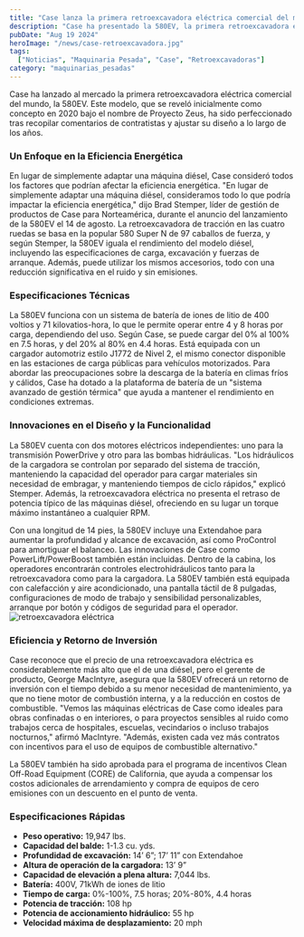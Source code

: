 ```yaml
---
title: "Case lanza la primera retroexcavadora eléctrica comercial del mundo"
description: "Case ha presentado la 580EV, la primera retroexcavadora eléctrica del mercado, diseñada para igualar el rendimiento de sus modelos diésel con menos ruido y cero emisiones."
pubDate: "Aug 19 2024"
heroImage: "/news/case-retroexcavadora.jpg"
tags:
  ["Noticias", "Maquinaria Pesada", "Case", "Retroexcavadoras"]
category: "maquinarias_pesadas"
---
```


Case ha lanzado al mercado la primera retroexcavadora eléctrica comercial del mundo, la 580EV. Este modelo, que se reveló inicialmente como concepto en 2020 bajo el nombre de Proyecto Zeus, ha sido perfeccionado tras recopilar comentarios de contratistas y ajustar su diseño a lo largo de los años.

### Un Enfoque en la Eficiencia Energética

En lugar de simplemente adaptar una máquina diésel, Case consideró todos los factores que podrían afectar la eficiencia energética. "En lugar de simplemente adaptar una máquina diésel, consideramos todo lo que podría impactar la eficiencia energética," dijo Brad Stemper, líder de gestión de productos de Case para Norteamérica, durante el anuncio del lanzamiento de la 580EV el 14 de agosto. La retroexcavadora de tracción en las cuatro ruedas se basa en la popular 580 Super N de 97 caballos de fuerza, y según Stemper, la 580EV iguala el rendimiento del modelo diésel, incluyendo las especificaciones de carga, excavación y fuerzas de arranque. Además, puede utilizar los mismos accesorios, todo con una reducción significativa en el ruido y sin emisiones.

### Especificaciones Técnicas

La 580EV funciona con un sistema de batería de iones de litio de 400 voltios y 71 kilovatios-hora, lo que le permite operar entre 4 y 8 horas por carga, dependiendo del uso. Según Case, se puede cargar del 0% al 100% en 7.5 horas, y del 20% al 80% en 4.4 horas. Está equipada con un cargador automotriz estilo J1772 de Nivel 2, el mismo conector disponible en las estaciones de carga públicas para vehículos motorizados. Para abordar las preocupaciones sobre la descarga de la batería en climas fríos y cálidos, Case ha dotado a la plataforma de batería de un "sistema avanzado de gestión térmica" que ayuda a mantener el rendimiento en condiciones extremas.

### Innovaciones en el Diseño y la Funcionalidad

La 580EV cuenta con dos motores eléctricos independientes: uno para la transmisión PowerDrive y otro para las bombas hidráulicas. "Los hidráulicos de la cargadora se controlan por separado del sistema de tracción, manteniendo la capacidad del operador para cargar materiales sin necesidad de embragar, y manteniendo tiempos de ciclo rápidos," explicó Stemper. Además, la retroexcavadora eléctrica no presenta el retraso de potencia típico de las máquinas diésel, ofreciendo en su lugar un torque máximo instantáneo a cualquier RPM.

Con una longitud de 14 pies, la 580EV incluye una Extendahoe para aumentar la profundidad y alcance de excavación, así como ProControl para amortiguar el balanceo. Las innovaciones de Case como PowerLift/PowerBoost también están incluidas. Dentro de la cabina, los operadores encontrarán controles electrohidráulicos tanto para la retroexcavadora como para la cargadora. La 580EV también está equipada con calefacción y aire acondicionado, una pantalla táctil de 8 pulgadas, configuraciones de modo de trabajo y sensibilidad personalizables, arranque por botón y códigos de seguridad para el operador.
![retroexcavadora eléctrica](/news/case-retroescavadora-electrica.jpg)
### Eficiencia y Retorno de Inversión

Case reconoce que el precio de una retroexcavadora eléctrica es considerablemente más alto que el de una diésel, pero el gerente de producto, George MacIntyre, asegura que la 580EV ofrecerá un retorno de inversión con el tiempo debido a su menor necesidad de mantenimiento, ya que no tiene motor de combustión interna, y a la reducción en costos de combustible. "Vemos las máquinas eléctricas de Case como ideales para obras confinadas o en interiores, o para proyectos sensibles al ruido como trabajos cerca de hospitales, escuelas, vecindarios o incluso trabajos nocturnos," afirmó MacIntyre. "Además, existen cada vez más contratos con incentivos para el uso de equipos de combustible alternativo."

La 580EV también ha sido aprobada para el programa de incentivos Clean Off-Road Equipment (CORE) de California, que ayuda a compensar los costos adicionales de arrendamiento y compra de equipos de cero emisiones con un descuento en el punto de venta.

### Especificaciones Rápidas
- **Peso operativo:** 19,947 lbs.
- **Capacidad del balde:** 1-1.3 cu. yds.
- **Profundidad de excavación:** 14’ 6”; 17’ 11” con Extendahoe
- **Altura de operación de la cargadora:** 13’ 9”
- **Capacidad de elevación a plena altura:** 7,044 lbs.
- **Batería:** 400V, 71kWh de iones de litio
- **Tiempo de carga:** 0%-100%, 7.5 horas; 20%-80%, 4.4 horas
- **Potencia de tracción:** 108 hp
- **Potencia de accionamiento hidráulico:** 55 hp
- **Velocidad máxima de desplazamiento:** 20 mph
